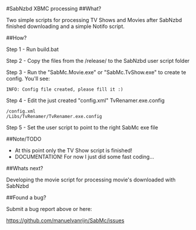 #SabNzbd XBMC processing
##What?

Two simple scripts for processing TV Shows and Movies after SabNzbd finished downloading and a simple Notifo script.

##How?

Step 1 - Run build.bat

Step 2 - Copy the files from the /release/ to the SabNzbd user script folder

Step 3 - Run the "SabMc.Movie.exe" or "SabMc.TvShow.exe" to create te config. You'll see:

    INFO: Config file created, please fill it :)

Step 4 - Edit the just created "config.xml" TvRenamer.exe.config

    /config.xml
    /Libs/TvRenamer/TvRenamer.exe.config

Step 5 - Set the user script to point to the right SabMc exe file

##Note/TODO

- At this point only the TV Show script is finished!
- DOCUMENTATION! For now I just did some fast coding... 

##Whats next?

Developing the movie script for processing movie's downloaded with SabNzbd

##Found a bug? 

Submit a bug report above or here: 

<https://github.com/manuelvanrijn/SabMc/issues>